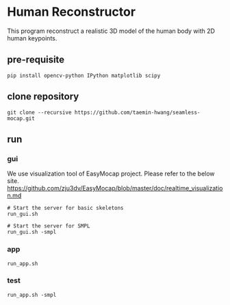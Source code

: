 # Human Reconstructor
This program reconstruct a realistic 3D model of the human body with 2D human keypoints.


## pre-requisite
```
pip install opencv-python IPython matplotlib scipy
```

## clone repository
```
git clone --recursive https://github.com/taemin-hwang/seamless-mocap.git
```

## run
### gui
We use visualization tool of EasyMocap project. Please refer to the below site.
<https://github.com/zju3dv/EasyMocap/blob/master/doc/realtime_visualization.md>

```
# Start the server for basic skeletons
run_gui.sh
```

```
# Start the server for SMPL
run_gui.sh -smpl
```

### app
```
run_app.sh
```
### test

```
run_app.sh -smpl
```